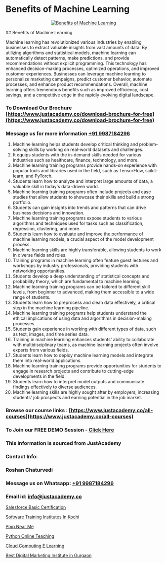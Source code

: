 # Benefits of Machine Learning

<p align="center">
  <a href="https://justacademy.co/course-detail/machine-learning">
    <img src="https://justacademy.co/storage2/course_image/1709713428_course_image.webp" alt="Benefits of Machine Learning">
  </a>
</p>
## Benefits of Machine Learning

Machine learning has revolutionized various industries by enabling businesses to extract valuable insights from vast amounts of data. By utilizing algorithms and statistical models, machine learning can automatically detect patterns, make predictions, and provide recommendations without explicit programming. This technology has enhanced decision-making processes, optimized operations, and improved customer experiences. Businesses can leverage machine learning to personalize marketing campaigns, predict customer behavior, automate processes, and enhance product recommendations. Overall, machine learning offers tremendous benefits such as improved efficiency, cost savings, and a competitive edge in the rapidly evolving digital landscape.
### To Download Our Brochure [https://www.justacademy.co/download-brochure-for-free](https://www.justacademy.co/download-brochure-for-free)
### Message us for more information [+91 9987184296](https://api.whatsapp.com/send?phone=919987184296)
1) Machine learning helps students develop critical thinking and problem-solving skills by working on real-world datasets and challenges.
2) It equips students with the in-demand skills needed for various industries such as healthcare, finance, technology, and more.
3) Machine learning training programs provide hands-on experience with popular tools and libraries used in the field, such as TensorFlow, scikit-learn, and PyTorch.
4) Students learn how to analyze and interpret large amounts of data, a valuable skill in today's data-driven world.
5) Machine learning training programs often include projects and case studies that allow students to showcase their skills and build a strong portfolio.
6) Students can gain insights into trends and patterns that can drive business decisions and innovation.
7) Machine learning training programs expose students to various algorithms and techniques used for tasks such as classification, regression, clustering, and more.
8) Students learn how to evaluate and improve the performance of machine learning models, a crucial aspect of the model development process.
9) Machine learning skills are highly transferable, allowing students to work in diverse fields and roles.
10) Training programs in machine learning often feature guest lectures and workshops by industry professionals, providing students with networking opportunities.
11) Students develop a deep understanding of statistical concepts and probability theory, which are fundamental to machine learning.
12) Machine learning training programs can be tailored to different skill levels, from beginner to advanced, making them accessible to a wide range of students.
13) Students learn how to preprocess and clean data effectively, a critical step in the machine learning pipeline.
14) Machine learning training programs help students understand the ethical implications of using data and algorithms in decision-making processes.
15) Students gain experience in working with different types of data, such as text, images, and time series data.
16) Training in machine learning enhances students' ability to collaborate with multidisciplinary teams, as machine learning projects often involve experts from various fields.
17) Students learn how to deploy machine learning models and integrate them into real-world applications.
18) Machine learning training programs provide opportunities for students to engage in research projects and contribute to cutting-edge developments in the field.
19) Students learn how to interpret model outputs and communicate findings effectively to diverse audiences.
20) Machine learning skills are highly sought after by employers, increasing students' job prospects and earning potential in the job market.

### Browse our course links : [https://www.justacademy.co/all-courses](https://www.justacademy.co/all-courses) 
### To Join our FREE DEMO Session - [Click Here](https://www.justacademy.co/register-for-course-demo)


### This information is sourced from JustAcademy
### Contact Info:
### Roshan Chaturvedi
### Message us on Whatsapp: [+91 9987184296](https://api.whatsapp.com/send?phone=919987184296)
### Email id: [info@justacademy.co](mailto:info@justacademy.co)
                
[Salesforce Basic Certification](https://www.linkedin.com/pulse/salesforce-basic-certification-justacademy-leicester-juyie?trackingId=BTHd2XiqVDOgOVfqVt44Uw%3D%3D&lipi=urn%3Ali%3Apage%3Ad_flagship3_company_admin%3BIzRPuTOMRFCGaj50%2BCRC7g%3D%3D)

[Software Training Institutes In Kochi](https://www.linkedin.com/pulse/software-training-institutes-kochi-justacademy-ahmedabad-5whdc?trackingId=okHBN5sh1xP%2BS7P2FODgGA%3D%3D&lipi=urn%3Ali%3Apage%3Ad_flagship3_company_admin%3B3%2BtJc%2BpNTTerSF3IjNFs1w%3D%3D)

[Pmp Near Me](https://medium.com/@kumarishimmi99/pmp-near-me-6be9b6c99420)

[Python Online Teaching](https://medium.com/@sagarawat89/python-online-teaching-14f03d013f9c)

[Cloud Computing E Learning](https://justacademyin.github.io/justacademy/cloud-computing-e-learning)

[Best Digital Marketing Institute in Gurgaon](https://justacademyin.github.io/justacademy/best-digital-marketing-institute-in-gurgaon)

